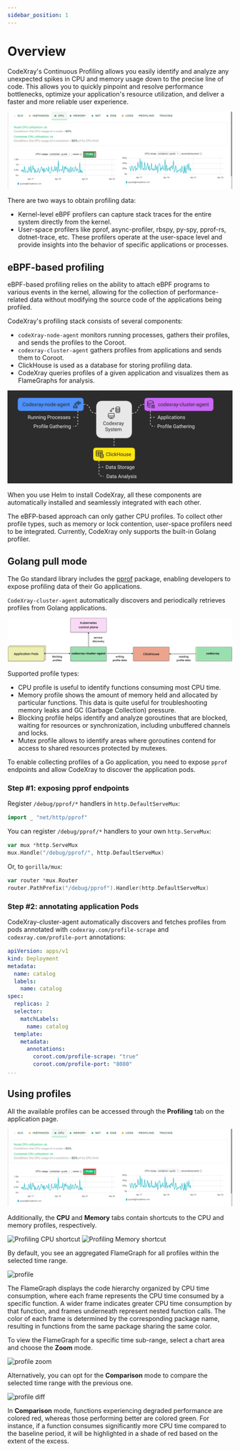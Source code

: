 ```yaml
---
sidebar_position: 1
---
```


# Overview

CodeXray's Continuous Profiling allows you easily identify and analyze any unexpected spikes in CPU and memory usage down to the precise line of code.
This allows you to quickly pinpoint and resolve performance bottlenecks, optimize your application's resource utilization,
and deliver a faster and more reliable user experience.

<img alt="Profiling" src="/docs/docs/Doc_Profiles.png" class="card w-1200"/>

There are two ways to obtain profiling data:

* Kernel-level eBPF profilers can capture stack traces for the entire system directly from the kernel.
* User-space profilers like pprof, async-profiler, rbspy, py-spy, pprof-rs, dotnet-trace, etc.
These profilers operate at the user-space level and provide insights into the behavior of specific applications or processes.

## eBPF-based profiling

eBPF-based profiling relies on the ability to attach eBPF programs to various events in the kernel,
allowing for the collection of performance-related data without modifying the source code of the applications being profiled.

CodeXray's profiling stack consists of several components:

* `codeXray-node-agent` monitors running processes, gathers their profiles, and sends the profiles to the Coroot.
* `codexray-cluster-agent` gathers profiles from applications and sends them to Coroot.
* ClickHouse is used as a database for storing profiling data.
* CodeXray queries profiles of a given application and visualizes them as FlameGraphs for analysis.

<img alt="ebpf-based profiling" src="/docs/docs/ebpf-based-profiling.png" class="card w-1200"/>

When you use Helm to install CodeXray, all these components are automatically installed and seamlessly integrated with each other.

The eBFP-based approach can only gather CPU profiles.
To collect other profile types, such as memory or lock contention, user-space profilers need to be integrated.
Currently, CodeXray only supports the built-in Golang profiler.

## Golang pull mode

The Go standard library includes the [pprof](https://pkg.go.dev/net/http/pprof) package,
enabling developers to expose profiling data of their Go applications.

`CodeXray-cluster-agent` automatically discovers and periodically retrieves profiles from Golang applications.

<img alt="golang pull profiling" src="/docs/docs/Doc_golang-profiling.png" class="card w-1200"/>

Supported profile types:

* CPU profile is useful to identify functions consuming most CPU time.
* Memory profile shows the amount of memory held and allocated by particular functions.
This data is quite useful for troubleshooting memory leaks and GC (Garbage Collection) pressure.
* Blocking profile helps identify and analyze goroutines that are blocked, waiting for resources or synchronization,
including unbuffered channels and locks.
* Mutex profile allows to identify areas where goroutines contend for access to shared resources protected by mutexes.

To enable collecting profiles of a Go application, you need to expose `pprof` endpoints
and allow CodeXray to discover the application pods.

### Step #1: exposing pprof endpoints

Register `/debug/pprof/*` handlers in `http.DefaultServeMux`:

```go
import _ "net/http/pprof"
```

You can register `/debug/pprof/*` handlers to your own `http.ServeMux`:

```go
var mux *http.ServeMux
mux.Handle("/debug/pprof/", http.DefaultServeMux)
```

Or, to `gorilla/mux`:

```go
var router *mux.Router
router.PathPrefix("/debug/pprof").Handler(http.DefaultServeMux)
```

### Step #2: annotating application Pods


CodeXray-cluster-agent automatically discovers and fetches profiles from pods
annotated with `codexray.com/profile-scrape` and `codexray.com/profile-port` annotations:

```yaml
apiVersion: apps/v1
kind: Deployment
metadata:
  name: catalog
  labels:
    name: catalog
spec:
  replicas: 2
  selector:
    matchLabels:
      name: catalog
  template:
    metadata:
      annotations:
        coroot.com/profile-scrape: "true"
        coroot.com/profile-port: "8080"
...
```

## Using profiles

All the available profiles can be accessed through the <b>Profiling</b> tab on the application page.

<img alt="profiles" src="/docs/docs/Doc_Profiles.png" class="card w-1200"/>


Additionally, the **CPU** and **Memory** tabs contain shortcuts to the CPU and memory profiles, respectively.


<div class="horizontal-images">
  <img alt="Profiling CPU shortcut" src="/img/docs/profiling/cpu-shortcut.png" class="card" />
  <img alt="Profiling Memory shortcut" src="/img/docs/profiling/memory-shortcut.png" class="card" />
</div>

By default, you see an aggregated FlameGraph for all profiles within the selected time range.

<img alt="profile" src="/img/docs/profiling/profile.png" class="card w-1200"/>


The FlameGraph displays the code hierarchy organized by CPU time consumption,
where each frame represents the CPU time consumed by a specific function.
A wider frame indicates greater CPU time consumption by that function,
and frames underneath represent nested function calls.
The color of each frame is determined by the corresponding package name,
resulting in functions from the same package sharing the same color.

To view the FlameGraph for a specific time sub-range,
select a chart area and choose the **Zoom** mode.

<img alt="profile zoom" src="/img/docs/profiling/profile-zoom.png" class="card w-1200"/>

Alternatively, you can opt for the **Comparison** mode to compare the selected time range with the previous one.

<img alt="profile diff" src="/img/docs/profiling/profile-diff.png" class="card w-1200"/>

In **Comparison** mode, functions experiencing degraded performance are colored red,
whereas those performing better are colored green.
For instance, if a function consumes significantly more CPU time compared to the baseline period,
it will be highlighted in a shade of red based on the extent of the excess.
